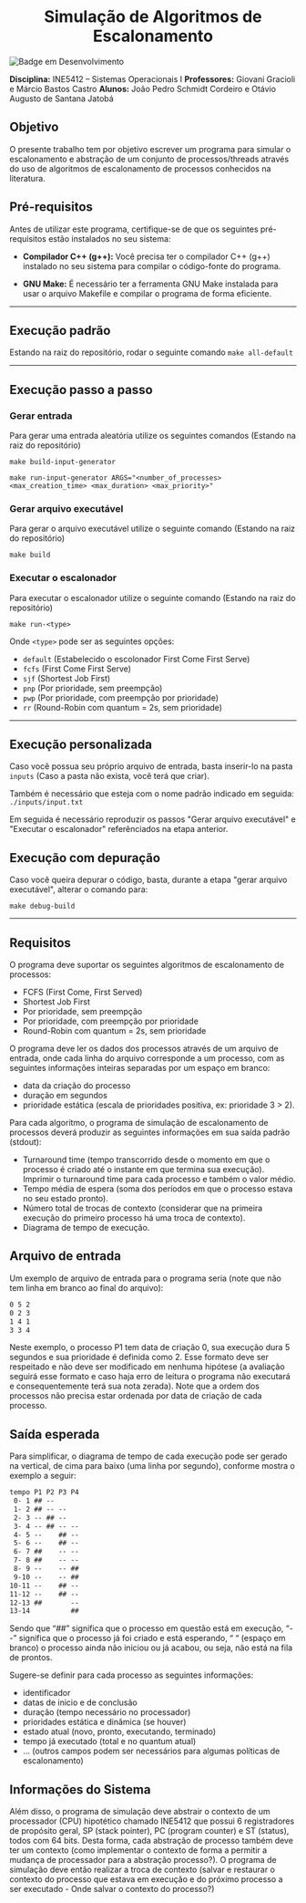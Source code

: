<h1 align="center">Simulação de Algoritmos de Escalonamento</h1>

![Badge em Desenvolvimento](http://img.shields.io/static/v1?label=STATUS&message=EM%20DESENVOLVIMENTO&color=GREEN&style=for-the-badge)

**Disciplina:** INE5412 – Sistemas Operacionais I
**Professores:** Giovani Gracioli e Márcio Bastos Castro
**Alunos:** João Pedro Schmidt Cordeiro e Otávio Augusto de Santana Jatobá
## Objetivo
O presente trabalho tem por objetivo escrever um programa para simular o escalonamento e abstração de um conjunto de processos/threads através do uso de algoritmos de escalonamento de processos conhecidos na literatura. 

## Pré-requisitos
Antes de utilizar este programa, certifique-se de que os seguintes pré-requisitos estão instalados no seu sistema:

- **Compilador C++ (g++):** Você precisa ter o compilador C++ (g++) instalado no seu sistema para compilar o código-fonte do programa.

- **GNU Make:** É necessário ter a ferramenta GNU Make instalada para usar o arquivo Makefile e compilar o programa de forma eficiente.

---
## Execução padrão
Estando na raiz do repositório, rodar o seguinte comando
```make all-default```

---
## Execução passo a passo

### Gerar entrada
Para gerar uma entrada aleatória utilize os seguintes comandos (Estando na raiz do repositório)

```make build-input-generator```

```make run-input-generator ARGS="<number_of_processes> <max_creation_time> <max_duration> <max_priority>"```

### Gerar arquivo executável
Para gerar o arquivo executável utilize o seguinte comando (Estando na raiz do repositório)

```make build```

### Executar o escalonador
Para executar o escalonador utilize o seguinte comando (Estando na raiz do repositório)

```make run-<type>```

Onde `<type>` pode ser as seguintes opções:
- `default` (Estabelecido o escolonador First Come First Serve)
- `fcfs` (First Come First Serve)
- `sjf` (Shortest Job First)
- `pnp` (Por prioridade, sem preempção)
- `pwp` (Por prioridade, com preempção por prioridade)
- `rr` (Round-Robin com quantum = 2s, sem prioridade)

---
## Execução personalizada
Caso você possua seu próprio arquivo de entrada, basta inserir-lo na pasta `inputs` (Caso a pasta não exista, você terá que criar). 

Também é necessário que esteja com o nome padrão indicado em seguida:  `./inputs/input.txt` 

Em seguida é necessário reproduzir os passos "Gerar arquivo executável" e "Executar o escalonador" referênciados na etapa anterior.

## Execução com depuração
Caso você queira depurar o código, basta, durante a etapa "gerar arquivo executável", alterar o comando para:

`make debug-build`

---
## Requisitos

O programa deve suportar os seguintes algoritmos de escalonamento de processos:
- FCFS (First Come, First Served)
- Shortest Job First
- Por prioridade, sem preempção
- Por prioridade, com preempção por prioridade
- Round-Robin com quantum = 2s, sem prioridade

O programa deve ler os dados dos processos através de um arquivo de entrada, onde cada linha do arquivo corresponde a um processo, com as seguintes informações inteiras separadas por um espaço em branco:
- data da criação do processo
- duração em segundos
- prioridade estática (escala de prioridades positiva, ex: prioridade 3 > 2).

Para cada algoritmo, o programa de simulação de escalonamento de processos deverá produzir as seguintes informações em sua saída padrão (stdout):
- Turnaround time (tempo transcorrido desde o momento em que o processo é criado até o instante em que termina sua execução). Imprimir o turnaround time para cada processo e também o valor médio.
- Tempo média de espera (soma dos períodos em que o processo estava no seu estado pronto).
- Número total de trocas de contexto (considerar que na primeira execução do primeiro processo há uma troca de contexto).
- Diagrama de tempo de execução.

## Arquivo de entrada
Um exemplo de arquivo de entrada para o programa seria (note que não tem linha em branco ao final do arquivo):
```txt
0 5 2
0 2 3
1 4 1
3 3 4
```

Neste exemplo, o processo P1 tem data de criação 0, sua execução dura 5 segundos e sua prioridade é definida como 2. Esse formato deve ser respeitado e não deve ser modificado em nenhuma hipótese (a avaliação seguirá esse formato e caso haja erro de leitura o programa não executará e consequentemente terá sua nota zerada). Note que a ordem dos processos não precisa estar ordenada por data de criação de cada processo.

## Saída esperada

Para simplificar, o diagrama de tempo de cada execução pode ser gerado na vertical, de cima para baixo (uma linha por segundo), conforme mostra o exemplo a seguir:

```txt
tempo P1 P2 P3 P4
 0- 1 ## --
 1- 2 ## -- --
 2- 3 -- ## --
 3- 4 -- ## -- --
 4- 5 --    ## --
 5- 6 --    ## --
 6- 7 ##    -- --
 7- 8 ##    -- --
 8- 9 --    -- ##
 9-10 --    -- ##
10-11 --    ## --
11-12 --    ## --
12-13 ##       --
13-14          ##
```

Sendo que “##” significa que o processo em questão está em execução, “--” significa que o processo já foi criado e está esperando, “ “ (espaço em branco) o processo ainda não iniciou ou já acabou, ou seja, não está na fila de prontos.

Sugere-se definir para cada processo as seguintes informações:
- identificador
- datas de inicio e de conclusão
- duração (tempo necessário no processador)
- prioridades estática e dinâmica (se houver)
- estado atual (novo, pronto, executando, terminado)
- tempo já executado (total e no quantum atual)
- … (outros campos podem ser necessários para algumas políticas de escalonamento)

## Informações do Sistema 
Além disso, o programa de simulação deve abstrair o contexto de um processador (CPU) hipotético chamado INE5412 que possui 6 registradores de propósito geral, SP (stack pointer), PC (program counter) e ST (status), todos com 64 bits. Desta forma, cada abstração de processo também deve ter um contexto (como implementar o contexto de forma a permitir a mudança de processador para a abstração processo?). O programa de simulação deve então realizar a troca de contexto (salvar e restaurar o contexto do processo que estava em execução e do próximo processo a ser executado - Onde salvar o contexto do processo?)